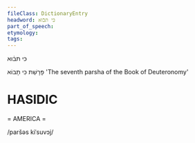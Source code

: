```yaml
---
fileClass: DictionaryEntry
headword: כּי תבֿוא
part_of_speech: 
etymology: 
tags: 
---
```

כּי תבֿוא

פָּרָשַׁת כִּי תָבוֹא
'The seventh parsha of the Book of Deuteronomy'

HASIDIC
=======
= AMERICA = 

/paršəs kiˈsuvɔj/